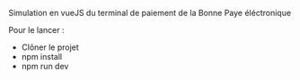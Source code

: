 Simulation en vueJS du terminal de paiement de la Bonne Paye éléctronique

Pour le lancer :
- Clôner le projet
- npm install
- npm run dev
